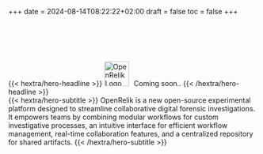 +++
date = 2024-08-14T08:22:22+02:00
draft = false
toc = false
+++

<div class="hx-mt-6 hx-mb-6" style="margin-top:100px;">
{{< hextra/hero-headline >}}
  <img src="/logo.png" width="50" alt="OpenRelik Logo" style="display: inline; margin-top:-7px; margin-right: 10px">Coming soon..
{{< /hextra/hero-headline >}}
</div>

<div class="hx-mb-12">
{{< hextra/hero-subtitle >}}
OpenRelik is a new open-source experimental platform designed to streamline collaborative digital forensic investigations. It empowers teams by combining modular workflows for custom investigative processes, an intuitive interface for efficient workflow management, real-time collaboration features, and a centralized repository for shared artifacts.
{{< /hextra/hero-subtitle >}}
</div>




